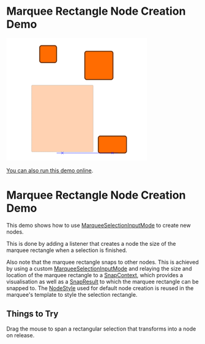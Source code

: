 # Marquee Rectangle Node Creation Demo

<img src="../../resources/image/marquee-node-creation.png" alt="demo-thumbnail" height="320"/>

[You can also run this demo online](https://live.yworks.com/demos/input/marquee-node-creation/index.html).

# Marquee Rectangle Node Creation Demo

This demo shows how to use [MarqueeSelectionInputMode](https://docs.yworks.com/yfileshtml/#/api/MarqueeSelectionInputMode) to create new nodes.

This is done by adding a listener that creates a node the size of the marquee rectangle when a selection is finished.

Also note that the marquee rectangle snaps to other nodes. This is achieved by using a custom [MarqueeSelectionInputMode](https://docs.yworks.com/yfileshtml/#/api/MarqueeSelectionInputMode) and relaying the size and location of the marquee rectangle to a [SnapContext](https://docs.yworks.com/yfileshtml/#/api/SnapContext), which provides a visualisation as well as a [SnapResult](https://docs.yworks.com/yfileshtml/#/api/SnapResult) to which the marquee rectangle can be snapped to. The [NodeStyle](https://docs.yworks.com/yfileshtml/#/api/NodeStyle) used for default node creation is reused in the marquee's template to style the selection rectangle.

## Things to Try

Drag the mouse to span a rectangular selection that transforms into a node on release.
